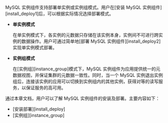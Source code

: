 [^_^]:
    MySQL 实例-安装 Readme

MySQL 实例组件支持部署单实例或实例组模式。用户在[安装 MySQL 实例组件][install_deploy1]后，可以根据实际情况选择部署模式。

- **单实例模式**

    在单实例模式下，各实例的元数据只存储在该实例本身，实例间不可进行跨实例的数据操作。用户可通过简单地[部署 MySQL 实例组件][install_deploy2]实现单实例模式部署。


- **实例组模式**

    在[实例组][instance_group]模式下，MySQL 实例组件为应用提供统一的元数据视图，并保证集群的元数据一致性。同时，当一个 MySQL 实例退出实例组后，连接该实例的应用可以切换到实例组内的其他实例，获得对等的读写服务，以保证服务的高可用。

通过本章文档，用户可以了解 MySQL 实例组件的安装及部署。主要内容如下：

- [安装部署][install_deploy]
- [实例组][instance_group]


[^_^]:
     本文使用的所有引用及链接
[install_deploy1]:manual/Database_Instance/Relational_Instance/MySQL_Instance/Installation/install_deploy.md#安装%20MySQL%20实例组件
[install_deploy2]:manual/Database_Instance/Relational_Instance/MySQL_Instance/Installation/install_deploy.md#部署%20MySQL%20实例组件
[instance_group]:manual/Database_Instance/Relational_Instance/MySQL_Instance/Installation/instance_group.md
[install_deploy]:manual/Database_Instance/Relational_Instance/MySQL_Instance/Installation/install_deploy.md
